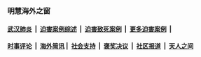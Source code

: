 
### 明慧海外之窗

####  [武汉肺炎](indexes/365.md?t=02201500) &nbsp;|&nbsp;  [迫害案例综述](indexes/328.md?t=02201500) &nbsp;|&nbsp; [迫害致死案例](indexes/277.md?t=02201500)  &nbsp;|&nbsp; [更多迫害案例](indexes/81.md?t=02201500)  &nbsp;|&nbsp; 
####  [时事评论](indexes/19.md?t=02201500) &nbsp;|&nbsp; [海外简讯](indexes/245.md?t=02201500)&nbsp;|&nbsp;  [社会支持](indexes/140.md?t=02201500) &nbsp;|&nbsp; [褒奖决议](indexes/282.md?t=02201500) &nbsp;|&nbsp; [社区报道](indexes/91.md?t=02201500)  &nbsp;|&nbsp; [天人之间](indexes/78.md?t=02201500) 

